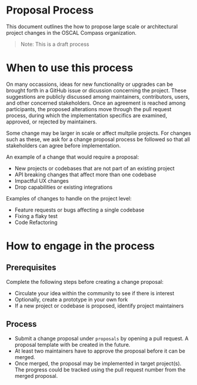 # Proposal Process

This document outlines the how to propose large scale or architectural project changes in the OSCAL Compass organization.

> Note: This is a draft process

# When to use this process

On many occassions, ideas for new functionality or upgrades can be brought forth in a GitHub issue or dicussion concerning the project. These suggestions are publicly discussed among maintainers, contributors, users, and other concerned stakeholders. Once an agreement is reached among participants, the proposed alterations move through the pull request process, during which the implementation specifics are examined, approved, or rejected by maintainers.

Some change may be larger in scale or affect multplie projects. For changes such as these, we ask for a change proposal process be followed
so that all stakeholders can agree before implementation.

An example of a change that would require a proposal:

* New projects or codebases that are not part of an existing project
* API breaking changes that affect more than one codebase
* Impactful UX changes
* Drop capabilities or existing integrations

Examples of changes to handle on the project level:

* Feature requests or bugs affecting a single codebase
* Fixing a flaky test
* Code Refactoring

# How to engage in the process

## Prerequisites

Complete the following steps before creating a change proposal:

* Circulate your idea within the community to see if there is interest
* Optionally, create a prototype in your own fork
* If a new project or codebase is proposed, identify project maintainers

## Process 

* Submit a change proposal under `proposals` by opening a pull request. A proposal template with be created in the future.
* At least two maintainers have to approve the proposal before it can be merged.
* Once merged, the proposal may be implemented in target project(s). The progress could be tracked using the pull request number from the merged proposal.